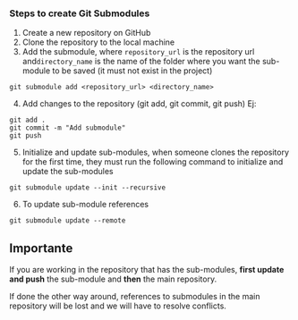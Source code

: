 ### Steps to create Git Submodules


1. Create a new repository on GitHub
2. Clone the repository to the local machine
3. Add the submodule, where `repository_url` is the repository url and`directory_name` is the name of the folder where you want the sub-module to be saved (it must not exist in the project)
```
git submodule add <repository_url> <directory_name>
```
4. Add changes to the repository (git add, git commit, git push)
Ej:
```
git add .
git commit -m "Add submodule"
git push
```
5. Initialize and update sub-modules, when someone clones the repository for the first time, they must run the following command to initialize and update the sub-modules
```
git submodule update --init --recursive
```
6. To update sub-module references
```
git submodule update --remote
```


## Importante
If you are working in the repository that has the sub-modules, **first update and push** the sub-module and **then** the main repository.

If done the other way around, references to submodules in the main repository will be lost and we will have to resolve conflicts.